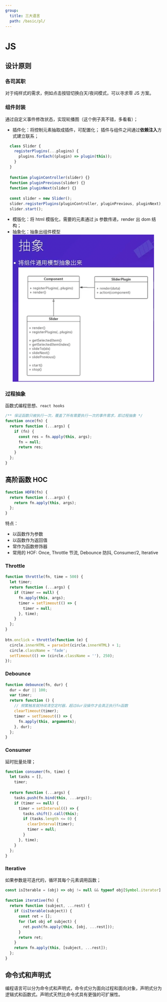 ```yaml
---
group:
  title: 三大语言
  path: /basic/pl/
---
```


# JS

## 设计原则

### 各司其职

对于纯样式的需求，例如点击按钮切换白天/夜间模式，可以寻求零 JS 方案。

### 组件封装

通过自定义事件修改状态，实现轮播图（这个例子真不错，多看看）；

- 插件化：将控制元素抽取成插件，可配置化； 插件与组件之间通过**依赖注入**方式建立联系；

```js
  class Slider {
    registerPlugins(...plugins) {
      plugins.forEach((plugin) => plugin(this));
    }
  }

  function pluginController(slider) {}
  function pluginPrevious(slider) {}
  function pluginNext(slider) {}

  const slider = new Slider();
  slider.registerPlugins(pluginController, pluginPrevious, pluginNext);
  slider.start();
 ```

- 模版化：将 html 模版化，需要的元素通过 js 参数传递，render 出 dom 结构；
- 抽象化：抽象出组件模型 ![img.png](./imgs/img.png)

### 过程抽象

函数式编程思想、`react hooks`

```javascript
/** 保证函数只被执行一次，覆盖了所有需要执行一次的事件需求，即过程抽象 */
function once(fn) {
  return function (...args) {
    if (fn) {
      const res = fn.apply(this, args);
      fn = null;
      return res;
    }
  };
}
```

## 高阶函数 HOC

```javascript
function HOF0(fn) {
  return function (...args) {
    return fn.apply(this, args);
  };
}
```

特点：

- 以函数作为参数
- 以函数作为返回值
- 常作为函数修饰器
- 常用的 HOF: Once, Throttle 节流, Debounce 防抖, Consumer/2, Iterative

### Throttle

```javascript
function throttle(fn, time = 500) {
  let timer;
  return function (...args) {
    if (timer == null) {
      fn.apply(this, args);
      timer = setTimeout(() => {
        timer = null;
      }, time);
    }
  };
}

btn.onclick = throttle(function (e) {
  circle.innerHTML = parseInt(circle.innerHTML) + 1;
  circle.className = 'fade';
  setTimeout(() => (circle.className = ''), 250);
});
```

### Debounce

```javascript
function debounce(fn, dur) {
  dur = dur || 100;
  var timer;
  return function () {
    // 频繁触发就持续清空定时器，超过dur没操作才会真正执行fn函数
    clearTimeout(timer);
    timer = setTimeout(() => {
      fn.apply(this, arguments);
    }, dur);
  };
}
```

### Consumer

延时批量处理；

```javascript
function consumer(fn, time) {
  let tasks = [],
    timer;

  return function (...args) {
    tasks.push(fn.bind(this, ...args));
    if (timer == null) {
      timer = setInterval(() => {
        tasks.shift().call(this);
        if (tasks.length <= 0) {
          clearInterval(timer);
          timer = null;
        }
      }, time);
    }
  };
}
```

### Iterative

如果参数是可迭代的，循环其每个元素调用函数；

```javascript
const isIterable = (obj) => obj != null && typeof obj[Symbol.iterator] === 'function';

function iterative(fn) {
  return function (subject, ...rest) {
    if (isIterable(subject)) {
      const ret = [];
      for (let obj of subject) {
        ret.push(fn.apply(this, [obj, ...rest]));
      }
      return ret;
    }
    return fn.apply(this, [subject, ...rest]);
  };
}
```

## 命令式和声明式

编程语言可以分为命令式和声明式，命令式分为面向过程和面向对象，声明式分为逻辑式和函数式。声明式天然比命令式具有更强的可扩展性。
